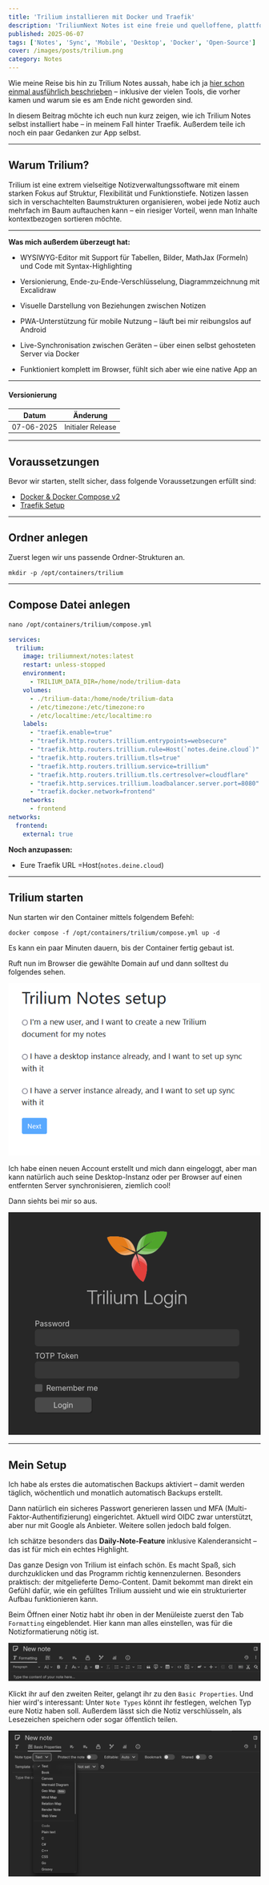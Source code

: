 ```yaml
---
title: 'Trilium installieren mit Docker und Traefik'
description: 'TriliumNext Notes ist eine freie und quelloffene, plattformübergreifende Anwendung für hierarchische Notizen mit Schwerpunkt auf dem Aufbau großer persönlicher Wissensdatenbanken.'
published: 2025-06-07
tags: ['Notes', 'Sync', 'Mobile', 'Desktop', 'Docker', 'Open-Source']
cover: /images/posts/trilium.png
category: Notes
---
```


Wie meine Reise bis hin zu Trilium Notes aussah, habe ich ja [hier schon einmal ausführlich beschrieben](/posts/note-taking-app) – inklusive der vielen Tools, die vorher kamen und warum sie es am Ende nicht geworden sind.

In diesem Beitrag möchte ich euch nun kurz zeigen, wie ich Trilium Notes selbst installiert habe – in meinem Fall hinter Traefik. Außerdem teile ich noch ein paar Gedanken zur App selbst.

---

## Warum Trilium?

Trilium ist eine extrem vielseitige Notizverwaltungssoftware mit einem starken Fokus auf Struktur, Flexibilität und Funktionstiefe. Notizen lassen sich in verschachtelten Baumstrukturen organisieren, wobei jede Notiz auch mehrfach im Baum auftauchen kann – ein riesiger Vorteil, wenn man Inhalte kontextbezogen sortieren möchte.

---

**Was mich außerdem überzeugt hat:**

- WYSIWYG-Editor mit Support für Tabellen, Bilder, MathJax (Formeln) und Code mit Syntax-Highlighting

- Versionierung, Ende-zu-Ende-Verschlüsselung, Diagrammzeichnung mit Excalidraw

- Visuelle Darstellung von Beziehungen zwischen Notizen

- PWA-Unterstützung für mobile Nutzung – läuft bei mir reibungslos auf Android

- Live-Synchronisation zwischen Geräten – über einen selbst gehosteten Server via Docker

- Funktioniert komplett im Browser, fühlt sich aber wie eine native App an

---

#### Versionierung
Datum | Änderung
--|--
07-06-2025| Initialer Release

---

## Voraussetzungen

Bevor wir starten, stellt sicher, dass folgende Voraussetzungen erfüllt sind:

- [Docker & Docker Compose v2](/posts/server-setup#5-docker-und-docker-compose)
- [Traefik Setup](/posts/traefik)

---

## Ordner anlegen

Zuerst legen wir uns passende Ordner-Strukturen an.

```
mkdir -p /opt/containers/trilium
```

---

## Compose Datei anlegen

```
nano /opt/containers/trilium/compose.yml
```

```yaml title="compose.yml"
services:
  trilium:
    image: triliumnext/notes:latest
    restart: unless-stopped
    environment:
      - TRILIUM_DATA_DIR=/home/node/trilium-data
    volumes:
      - ./trilium-data:/home/node/trilium-data
      - /etc/timezone:/etc/timezone:ro
      - /etc/localtime:/etc/localtime:ro
    labels:
      - "traefik.enable=true"
      - "traefik.http.routers.trillium.entrypoints=websecure"
      - "traefik.http.routers.trillium.rule=Host(`notes.deine.cloud`)"
      - "traefik.http.routers.trillium.tls=true"
      - "traefik.http.routers.trillium.service=trillium"
      - "traefik.http.routers.trillium.tls.certresolver=cloudflare"
      - "traefik.http.services.trillium.loadbalancer.server.port=8080"
      - "traefik.docker.network=frontend"
    networks:
      - frontend
networks:
  frontend:
    external: true
``` 
**Noch anzupassen:**

* Eure Traefik URL =Host(`notes.deine.cloud`)

---

## Trilium starten

Nun starten wir den Container mittels folgendem Befehl:
```
docker compose -f /opt/containers/trilium/compose.yml up -d
```
Es kann ein paar Minuten dauern, bis der Container fertig gebaut ist.

Ruft nun im Browser die gewählte Domain auf und dann solltest du folgendes sehen.

![trilium-init](./triliuminit1.png)

Ich habe einen neuen Account erstellt und mich dann eingeloggt, aber man kann natürlich auch seine Desktop-Instanz oder per Browser auf einen entfernten Server synchronisieren, ziemlich cool!

Dann siehts bei mir so aus.

![trilium-init](./triliumlogin.png)

---

## Mein Setup

Ich habe als erstes die automatischen Backups aktiviert – damit werden täglich, wöchentlich und monatlich automatisch Backups erstellt.

Dann natürlich ein sicheres Passwort generieren lassen und MFA (Multi-Faktor-Authentifizierung) eingerichtet. Aktuell wird OIDC zwar unterstützt, aber nur mit Google als Anbieter. Weitere sollen jedoch bald folgen.

Ich schätze besonders das **Daily-Note-Feature** inklusive Kalenderansicht – das ist für mich ein echtes Highlight.

Das ganze Design von Trilium ist einfach schön. Es macht Spaß, sich durchzuklicken und das Programm richtig kennenzulernen. Besonders praktisch: der mitgelieferte Demo-Content. Damit bekommt man direkt ein Gefühl dafür, wie ein gefülltes Trilium aussieht und wie ein strukturierter Aufbau funktionieren kann.

Beim Öffnen einer Notiz habt ihr oben in der Menüleiste zuerst den Tab `Formatting` eingeblendet. Hier kann man alles einstellen, was für die Notizformatierung nötig ist.

![triliumnote1](./newnote1.png)

Klickt ihr auf den zweiten Reiter, gelangt ihr zu den `Basic Properties`. Und hier wird's interessant: Unter `Note Types` könnt ihr festlegen, welchen Typ eure Notiz haben soll. Außerdem lässt sich die Notiz verschlüsseln, als Lesezeichen speichern oder sogar öffentlich teilen.

![triliumnote2](./newnote2.png)

